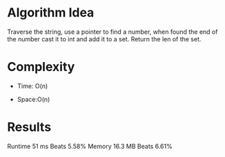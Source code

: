 # Algorithm Idea

Traverse the string, use a pointer to find a number, when found the end of the number cast it to int and add it to a set. Return the len of the set.

# Complexity

- Time: O(n)

- Space:O(n)

# Results

Runtime
51 ms
Beats
5.58%
Memory
16.3 MB
Beats
6.61%
